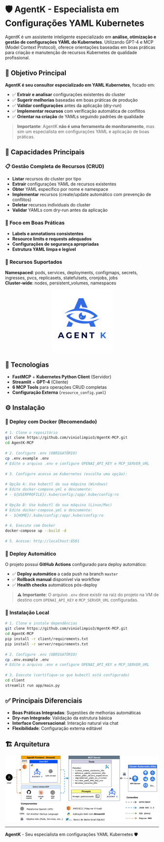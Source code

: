 # 🛡️ AgentK - Especialista em Configurações YAML Kubernetes

AgentK é um assistente inteligente especializado em **análise, otimização e gestão de configurações YAML do Kubernetes**. Utilizando GPT-4 e MCP (Model Context Protocol), oferece orientações baseadas em boas práticas para criação e manutenção de recursos Kubernetes de qualidade profissional.

## 🎯 Objetivo Principal

**AgentK é seu consultor especializado em YAML Kubernetes**, focado em:
- ✅ **Extrair e analisar** configurações existentes do cluster
- ✅ **Sugerir melhorias** baseadas em boas práticas de produção
- ✅ **Validar configurações** antes da aplicação (dry-run)
- ✅ **Implementar recursos** com verificação automática de conflitos
- ✅ **Orientar na criação** de YAMLs seguindo padrões de qualidade

> **Importante**: AgentK **não é uma ferramenta de monitoramento**, mas sim um especialista em configurações YAML e aplicação de boas práticas.

## 🌟 Capacidades Principais

### 📋 **Gestão Completa de Recursos (CRUD)**
- **Listar** recursos do cluster por tipo
- **Extrair** configurações YAML de recursos existentes  
- **Obter** YAML específico por nome e namespace
- **Implementar** recursos (create/update automático com prevenção de conflitos)
- **Deletar** recursos individuais do cluster
- **Validar** YAMLs com dry-run antes da aplicação

### 🎯 **Foco em Boas Práticas**
- **Labels e annotations consistentes**
- **Resource limits e requests adequados**
- **Configurações de segurança apropriadas** 
- **Estrutura YAML limpa e legível**

### 🔧 **Recursos Suportados**
**Namespaced**: pods, services, deployments, configmaps, secrets, ingresses, pvcs, replicasets, statefulsets, cronjobs, jobs  
**Cluster-wide**: nodes, persistent_volumes, namespaces

<p align="center">
  <img src="docs/AgentK-color.png" alt="AgentK" width="200" />
</p>

## 🚀 Tecnologias

- **FastMCP** + **Kubernetes Python Client** (Servidor)
- **Streamlit** + **GPT-4** (Cliente)
- **6 MCP Tools** para operações CRUD completas
- **Configuração Externa** (`resource_config.yaml`)

## ⚙️ Instalação

### 🐳 Deploy com Docker (Recomendado)

```bash
# 1. Clone o repositório
git clone https://github.com/viniolimpio3/AgentK-MCP.git
cd AgentK-MCP

# 2. Configure .env (OBRIGATÓRIO)
cp .env.example .env
# Edite o arquivo .env e configure OPENAI_API_KEY e MCP_SERVER_URL

# 3. Configure acesso ao Kubernetes (escolha uma opção):

# Opção A: Use kubectl da sua máquina (Windows)
# Edite docker-compose.yml e descomente:
# - ${USERPROFILE}/.kube/config:/app/.kube/config:ro

# Opção B: Use kubectl da sua máquina (Linux/Mac)  
# Edite docker-compose.yml e descomente:
# - ${HOME}/.kube/config:/app/.kube/config:ro

# 4. Execute com Docker
docker-compose up --build -d

# 5. Acesse: http://localhost:8501
```

### 🚀 Deploy Automático

O projeto possui **GitHub Actions** configurado para deploy automático:
- ✅ **Deploy automático** a cada push na branch `master`
- ✅ **Rollback manual** disponível via workflow
- ✅ **Health checks** automáticos pós-deploy

> **⚠️ Importante**: O arquivo `.env` deve existir na raiz do projeto na VM de destino com `OPENAI_API_KEY` e `MCP_SERVER_URL` configuradas.

### 🔧 Instalação Local

```bash
# 1. Clone e instale dependências
git clone https://github.com/viniolimpio3/AgentK-MCP.git
cd AgentK-MCP
pip install -r client/requirements.txt
pip install -r server/requirements.txt

# 2. Configure .env (OBRIGATÓRIO)
cp .env.example .env
# Edite o arquivo .env e configure OPENAI_API_KEY e MCP_SERVER_URL

# 3. Execute (certifique-se que kubectl está configurado)
cd client
streamlit run app/main.py
```

## ✅ Principais Diferenciais

- **Boas Práticas Integradas**: Sugestões de melhorias automáticas
- **Dry-run Integrado**: Validação da estrutura básica
- **Interface Conversacional**: Interação natural via chat
- **Flexibilidade**: Configuração externa editável

## 🏗️ Arquitetura

<p align="center">
  <img src="docs/agent-k-arch.png" alt="AgentK" width="500" />
</p>

---

**AgentK** - Seu especialista em configurações YAML Kubernetes 🛡️
